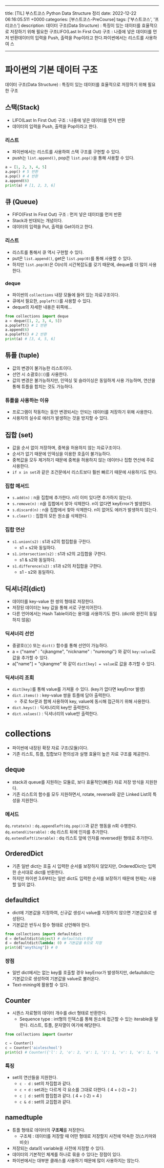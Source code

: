 

---
title: [TIL] 부스트코스 Python Data Structure 정리
date: 2022-12-22 06:16:05.511 +0000
categories: [부스트코스-PreCourse]
tags: ['부스트코스', '프리코스']
description: 데이터 구조(Data Structure) : 특징이 있는 데이터를 효율적으로 저장하기 위해 필요한 구조LIFO(Last In First Out) 구조 : 나중에 넣은 데이터를 먼저 반환데이터의 입력을 Push, 출력을 Pop이라고 한다.파이썬에서는 리스트를 사용하여 스


---

# 파이썬의 기본 데이터 구조
데이터 구조(Data Structure) : 특징이 있는 데이터를 효율적으로 저장하기 위해 필요한 구조

## 스택(Stack)
- LIFO(Last In First Out) 구조 : 나중에 넣은 데이터를 먼저 반환
- 데이터의 입력을 Push, 출력을 Pop이라고 한다.

### 리스트
- 파이썬에서는 리스트를 사용하여 스택 구조를 구현할 수 있다.
- push는 `list.append()`, pop은 `list.pop()`을 통해 사용할 수 있다.

```python
a = [1, 2, 3, 4, 5]
a.pop() # 5 반환
a.pop() # 4 반환
a.append(6)
print(a) # [1, 2, 3, 6]
```

## 큐 (Queue)
- FIFO(First In First Out) 구조 : 먼저 넣은 데이터를 먼저 반환
- Stack과 반대되는 개념이다.
- 데이터의 입력을 Put, 출력을 Get이라고 한다.

### 리스트
- 리스트를 통해서 큐 역시 구현할 수 있다.
- put은 `list.append()`, get은 `list.pop(0)`를 통해 사용할 수 있다.
- 하지만 `list.pop(0)`은 O(n)의 시간복잡도를 갖기 때문에, deque를 더 많이 사용한다.

### deque
- 파이썬의 `collections` 내장 모듈에 들어 있는 자료구조이다.
- 큐에서 필요한, `popleft()`를 사용할 수 있다.
- deque의 자세한 내용은 뒤쪽에...

```python
from collections import deque
a = deque([1, 2, 3, 4, 5])
a.popleft() # 1 반환
a.append(6)
a.popleft() # 2 반환
print(a) # [3, 4, 5, 6]
```

## 튜플 (tuple)
- 값의 변경이 불가능한 리스트이다.
- 선언 시 소괄호(`()`)를 사용한다.
- 값의 변경은 불가능하지만, 인덱싱 및 슬라이싱은 동일하게 사용 가능하며, 연산을 통해 튜플을 합치는 것도 가능하다.

### 튜플을 사용하는 이유
- 프로그램이 작동하는 동안 변경되서는 안되는 데이터를 저장하기 위해 사용한다.
- 사용자의 실수로 에러가 발생하는 것을 방지할 수 있다.

## 집합 (set)
- 값을 순서 없이 저장하며, 중복을 허용하지 않는 자료구조이다.
- 순서가 없기 때문에 인덱싱을 이용한 호출이 불가능하다.
- 중복값을 모두 제거하기 때문에 중복을 허용하지 않는 데이터나 집합 연산에 주로 사용한다.
- `if x in set`과 같은 조건문에서 리스트보다 훨씬 빠르기 때문에 사용하기도 한다.

### 집합 메서드
- `s.add(n)` : n을 집합에 추가한다. n이 이미 있다면 추가하지 않는다.
- `s.remove(n)` : n을 집합에서 찾아 삭제한다. n이 없다면 keyError가 발생한다.
- `s.discard(n)` : n을 집합에서 찾아 삭제한다. n이 없어도 에러가 발생하지 않는다.
- `s.clear()` : 집합의 모든 원소를 삭제한다.

### 집합 연산
- `s1.union(s2)` : s1과 s2의 합집합을 구한다.
	- s1 + s2와 동일하다.
- `s1.intersection(s2)` : s1과 s2의 교집합을 구한다.
	- s1 & s2와 동일하다.
- `s1.difference(s2)` : s1과 s2의 차집합을 구한다.
	- s1 - s2와 동일하다.

## 딕셔너리(dict)
- 데이터를 key-value 한 쌍의 형태로 저장한다.
- 저장된 데이터는 key 값을 통해 서로 구분지어진다.
- 다른 언어에서는 Hash Table이라는 용어를 사용하기도 한다. (dict와 완전히 동일하지 않음)

### 딕셔너리 선언
- 중괄호(`{}`) 또는 `dict()` 함수를 통해 선언이 가능하다.
- a = {"name" : "cjkangme", "nickname" : "nureongi"} 와 같이 `key:value`로 값을 추가할 수 있다.
- a\["name"\] = "cjkangme" 와 같이 `dict[key] = value`로 값을 추가할 수 있다.

### 딕셔너리 조회
- `dict[key]`를 통해 value를 가져올 수 있다. (key가 없다면 keyError 발생)
- `dict.items()` : key-value 쌍을 튜플에 담아 출력한다.
	- 주로 for문과 함께 사용하여 key, value에 동시해 접근하기 위해 사용한다.
- `dict.keys()` : 딕셔너리의 key만 출력한다.
- `dict.values()` : 딕셔너리의 value만 출력한다.

# collections
- 파이썬에 내장된 확장 자료 구조(모듈)이다.
- 기존 리스트, 튜플, 집합보다 편의성과 실행 효율이 높은 자료 구조를 제공한다.

## deque
- stack과 queue를 지원하는 모듈로, 보다 효율적인(빠른) 자료 저장 방식을 지원한다.
- 기존 리스트의 함수를 모두 지원하면서, rotate, reverse와 같은 Linked List의 특성을 지원한다.

### 메서드
`dq.rotate(n)` : `dq.appendleft(dq.pop())`과 같은 행동을 n회 수행한다.
`dq.extend(iterable)` : dq 리스트 뒤에 인자를 추가한다.
`dq.extendleft(iterable)` : dq 리스트 앞에 인자를 reversed된 형태로 추가한다.

## OrderedDict
- 기존 일반 dict는 호출 시 입력한 순서를 보장하지 않았지만, OrderedDict는 입력한 순서대로 dict를 반환한다.
- 하지만 파이썬 3.6부터는 일반 dict도 입력한 순서를 보장하기 때문에 현재는 사용할 일이 없다.

## defaultdict
- dict에 기본값을 지정하여, 신규값 생성시 value를 지정하지 않으면 기본값으로 생성된다.
- 기본값은 반두시 함수 형태로 선언해야 한다.

```python
from collections import defaultdict
d = defaultdict(object) # defaultdict생성
d = defaultdict(lambda: 0) # 기본값을 0으로 지정
print(d["anything"]) # 0
```

### 장점
- 일반 dict에서는 없는 key를 호출할 경우 keyError가 발생하지만, defaultdict는 기본값으로 생성하여 기본값을 value로 불러온다.
- Text-mining에 활용할 수 있다.

## Counter
- 시퀀스 자료형의 데이터 개수를 dict 형태로 반환한다.
	- Sequence type : int형의 인덱스를 통해 원소에 접근할 수 있는 iterable을 말한다. 리스트, 튜플, 문자열이 여기에 해당한다.
    
```python
from collections import Counter

c = Counter()
c = Counter('aivleschool')
print(c) # Counter({'l': 2, 'o': 2, 'a': 1, 'i': 1, 'v': 1, 'e': 1, 's': 1, 'c': 1, 'h': 1})
```

### 특징
- set의 연산들을 지원한다.
	- `c - d` : set의 차집합과 같다.
    - `c + d` : set과는 다르게 각 요소를 그대로 더한다. ( 4 + (-2) = 2 )
    - `c | d` : set의 합집합과 같다. ( 4 + (-2) = 4 )
    - `c & d` : set의 교집합과 같다.
    
## namedtuple
- 튜플 형태로 데이터의 **구조체**를 저장한다.
	- 구조체 : 데이터를 저장할 때 어떤 형태로 저장할지 사전에 약속한 것(스키마와 비슷)
- 저장되는 data의 variable을 사전에 지정할 수 있다.
- 데이터의 기본적인 체계를 하나로 묶을 수 있다는 장점이 있다.
- 파이썬에서는 대부분 클래스를 사용하기 때문에 많이 사용하지는 않는다.

        